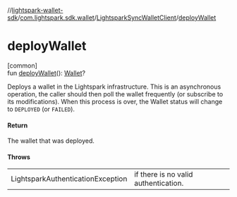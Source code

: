 //[lightspark-wallet-sdk](../../../index.md)/[com.lightspark.sdk.wallet](../index.md)/[LightsparkSyncWalletClient](index.md)/[deployWallet](deploy-wallet.md)

# deployWallet

[common]\
fun [deployWallet](deploy-wallet.md)(): [Wallet](../../com.lightspark.sdk.wallet.model/-wallet/index.md)?

Deploys a wallet in the Lightspark infrastructure. This is an asynchronous operation, the caller should then poll the wallet frequently (or subscribe to its modifications). When this process is over, the Wallet status will change to `DEPLOYED` (or `FAILED`).

#### Return

The wallet that was deployed.

#### Throws

| | |
|---|---|
| LightsparkAuthenticationException | if there is no valid authentication. |

